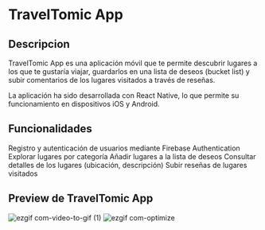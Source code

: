 # TravelTomic App 

## Descripcion

TravelTomic App es una aplicación móvil que te permite descubrir lugares a los que te gustaría viajar, guardarlos en una lista de deseos (bucket list) y subir comentarios de los lugares visitados a través de reseñas.

La aplicación ha sido desarrollada con React Native, lo que permite su funcionamiento en dispositivos iOS y Android.


## Funcionalidades

Registro y autenticación de usuarios mediante Firebase Authentication
Explorar lugares por categoría
Añadir lugares a la lista de deseos
Consultar detalles de los lugares (ubicación, descripción)
Subir reseñas de lugares visitados


## Preview de TravelTomic App



![ezgif com-video-to-gif (1)](https://user-images.githubusercontent.com/104037738/227949822-c32d8148-ca8c-46de-8c4a-fde8945d0988.gif)
![ezgif com-optimize](https://user-images.githubusercontent.com/104037738/227949863-1b1e152f-6368-47ec-af56-f234d8bf089b.gif)
